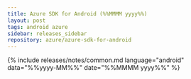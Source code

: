 ```yaml
---
title: Azure SDK for Android (%%MMMM yyyy%%)
layout: post
tags: android azure
sidebar: releases_sidebar
repository: azure/azure-sdk-for-android
---
```

{% include releases/notes/common.md language="android" data="%%yyyy-MM%%" date="%%MMMM yyyy%%" %}